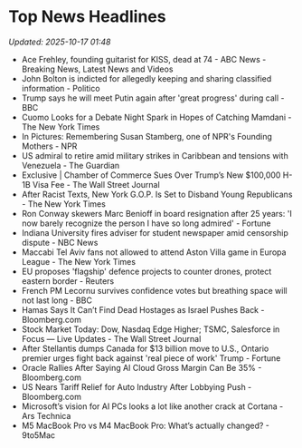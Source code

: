 # Top News Headlines

_Updated: 2025-10-17 01:48_

- Ace Frehley, founding guitarist for KISS, dead at 74 - ABC News - Breaking News, Latest News and Videos
- John Bolton is indicted for allegedly keeping and sharing classified information - Politico
- Trump says he will meet Putin again after 'great progress' during call - BBC
- Cuomo Looks for a Debate Night Spark in Hopes of Catching Mamdani - The New York Times
- In Pictures: Remembering Susan Stamberg, one of NPR's Founding Mothers - NPR
- US admiral to retire amid military strikes in Caribbean and tensions with Venezuela - The Guardian
- Exclusive | Chamber of Commerce Sues Over Trump’s New $100,000 H-1B Visa Fee - The Wall Street Journal
- After Racist Texts, New York G.O.P. Is Set to Disband Young Republicans - The New York Times
- Ron Conway skewers Marc Benioff in board resignation after 25 years: 'I now barely recognize the person I have so long admired' - Fortune
- Indiana University fires adviser for student newspaper amid censorship dispute - NBC News
- Maccabi Tel Aviv fans not allowed to attend Aston Villa game in Europa League - The New York Times
- EU proposes 'flagship' defence projects to counter drones, protect eastern border - Reuters
- French PM Lecornu survives confidence votes but breathing space will not last long - BBC
- Hamas Says It Can’t Find Dead Hostages as Israel Pushes Back - Bloomberg.com
- Stock Market Today: Dow, Nasdaq Edge Higher; TSMC, Salesforce in Focus — Live Updates - The Wall Street Journal
- After Stellantis dumps Canada for $13 billion move to U.S., Ontario premier urges fight back against 'real piece of work' Trump - Fortune
- Oracle Rallies After Saying AI Cloud Gross Margin Can Be 35% - Bloomberg.com
- US Nears Tariff Relief for Auto Industry After Lobbying Push - Bloomberg.com
- Microsoft’s vision for AI PCs looks a lot like another crack at Cortana - Ars Technica
- M5 MacBook Pro vs M4 MacBook Pro: What’s actually changed? - 9to5Mac